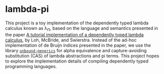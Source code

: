 # lambda-pi 

This project is a toy implementation of the dependently typed lambda calculus
known as λ<sub>Π</sub>, based on the language and semantics presented in the 
paper [A tutorial implementation of a dependently typed lambda
calculus](https://www.andres-loeh.de/LambdaPi/LambdaPi.pdf), by Loh, McBride,
and Swierstra. Instead of the ad-hoc implementation of de Bruijn indices 
presented in the paper, we use the library [`unbound-generics`](https://hackage.haskell.org/package/unbound)
for alpha equivalence and capture-avoiding substitution (CAS) of lambda 
abstractions and pi terms. This project hopes to explore the implementation
details of compiling dependently typed programming languages.
